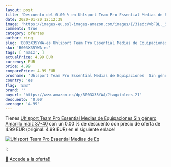 ```yaml
---
layout: post
title: 'Descuento del 0.00 % en Uhlsport Team Pro Essential Medias de Eq'
date: 2020-01-20 12:12:39
image: 'https://images-eu.ssl-images-amazon.com/images/I/31edcVvbFBL._SL400_.jpg'
comments: true
category: ofertas
author: ring
slug: 'B003X35YWA-es Uhlsport Team Pro Essential Medias de Equipaciones Sin...'
sku: 'B003X35YWA-es'
tags: [ 'maíz', ]
actualPrice: 4.99 EUR
currency: EUR
price: 4.99
comparePrice: 4.99 EUR
prodname: 'Uhlsport Team Pro Essential Medias de Equipaciones  Sin género  Amarillo maíz  37-40'
country: 'es'
flag: '🇪🇸'
brand: ''
buyurl: 'https://www.amazon.es/dp/B003X35YWA/?tag=tolees-21'
descuento: '0.00'
average: '4.99'
---
```


Tienes [Uhlsport Team Pro Essential Medias de Equipaciones  Sin género  Amarillo maíz  37-40](https://www.amazon.es/dp/B003X35YWA/?tag=tolees-21) con un 0.00 % de descuento con precio de oferta de 4.99 EUR (original: 4.99 EUR) en el siguiente enlace!

[![Uhlsport Team Pro Essential Medias de Eq](https://images-eu.ssl-images-amazon.com/images/I/31edcVvbFBL._SL400_.jpg)](https://www.amazon.es/dp/B003X35YWA/?tag=tolees-21)

ℹ️:


[🛒 Accede a la oferta!!](https://www.amazon.es/dp/B003X35YWA/?tag=tolees-21)
